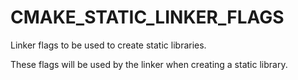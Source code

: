   

# CMAKE_STATIC_LINKER_FLAGS  
Linker flags to be used to create static libraries.  

These flags will be used by the linker when creating a static library.  

